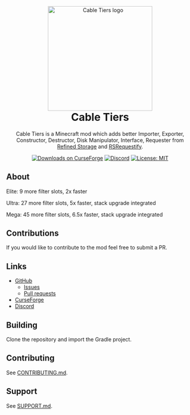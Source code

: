 <div align="center">
  <img width="280" alt="Cable Tiers logo" src="https://media.forgecdn.net/avatars/361/108/637526131927568932.png" />
  <h1 style="margin-top: 0">Cable Tiers</h1>
  <p>Cable Tiers is a Minecraft mod which adds better Importer, Exporter, Constructor, Destructor, Disk Manipulator, Interface, Requester from <a href="https://legacy.curseforge.com/minecraft/mc-mods/refined-storage">Refined Storage</a> and <a href="https://www.curseforge.com/minecraft/mc-mods/rs-requestify">RSRequestify</a>.</p>

[![Downloads on CurseForge](http://cf.way2muchnoise.eu/full_454382_downloads.svg)](http://minecraft.curseforge.com/projects/cable-tiers) [![Discord](https://img.shields.io/discord/818034132067024937)](https://discord.gg/WpUmcmUayN) [![License: MIT](https://img.shields.io/badge/License-MIT-yellow.svg)](LICENSE.md)
</div>

## About

Elite: 9 more filter slots, 2x faster

Ultra: 27 more filter slots, 5x faster, stack upgrade integrated

Mega: 45 more filter slots, 6.5x faster, stack upgrade integrated

## Contributions
If you would like to contribute to the mod feel free to submit a PR. 

## Links

- [GitHub](https://github.com/starforcraft/Cable-Tiers)
    - [Issues](https://github.com/starforcraft/Cable-Tiers/issues)
	- [Pull requests](https://github.com/starforcraft/Cable-Tiers/pulls)
- [CurseForge](https://curseforge.com/minecraft/mc-mods/cable-tiers)
- [Discord](https://discord.gg/WpUmcmUayN)

## Building

Clone the repository and import the Gradle project.

## Contributing

See [CONTRIBUTING.md](.github/CONTRIBUTING.md).

## Support

See [SUPPORT.md](.github/SUPPORT.md).
